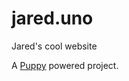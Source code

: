 # jared.uno
Jared&#39;s cool website

A [Puppy](https://github.com/Upstatement/generator-puppy) powered project.
